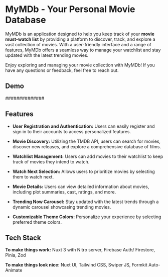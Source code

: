 
# MyMDb - Your Personal Movie Database

MyMDb is an application designed to help you keep track of your **movie must-watch list** by providing a platform to discover, track, and explore a vast collection of movies. With a user-friendly interface and a range of features, MyMDb offers a seamless way to manage your watchlist and stay updated with the latest trending movies.

Enjoy exploring and managing your movie collection with MyMDb! If you have any questions or feedback, feel free to reach out.
## Demo

##############


## Features

- **User Registration and Authentication:** Users can easily register and sign in to their accounts to access personalized features.

- **Movie Discovery:** Utilizing the TMDB API, users can search for movies, discover new releases, and explore a comprehensive database of films.

- **Watchlist Management:** Users can add movies to their watchlist to keep track of movies they intend to watch.

- **Watch Next Selection:** Allows users to prioritize movies by selecting them to watch next.

- **Movie Details:** Users can view detailed information about movies, including plot summaries, cast, ratings, and more.

- **Trending Now Carousel:** Stay updated with the latest trends through a dynamic carousel showcasing trending movies.

- **Customizable Theme Colors:** Personalize your experience by selecting preferred theme colors.



## Tech Stack

**To make things work:** Nuxt 3 with Nitro server, Firebase Auth/ Firestore, Pinia, Zod

**To make things look nice:** Nuxt UI, Tailwind CSS, Swiper JS, Formkit Auto-Animate

